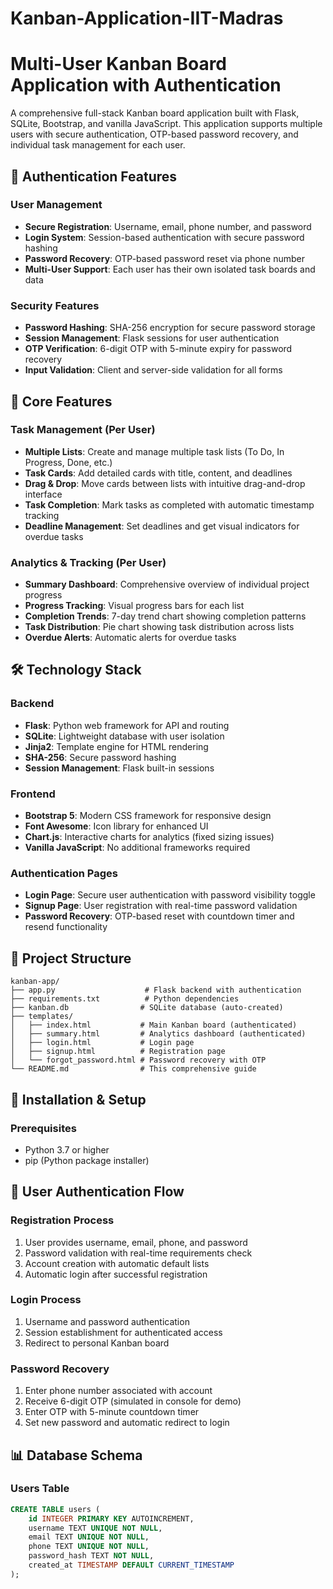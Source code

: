 # Kanban-Application-IIT-Madras

# Multi-User Kanban Board Application with Authentication

A comprehensive full-stack Kanban board application built with Flask, SQLite, Bootstrap, and vanilla JavaScript. This application supports multiple users with secure authentication, OTP-based password recovery, and individual task management for each user.

## 🔐 Authentication Features

### User Management
- **Secure Registration**: Username, email, phone number, and password
- **Login System**: Session-based authentication with secure password hashing
- **Password Recovery**: OTP-based password reset via phone number
- **Multi-User Support**: Each user has their own isolated task boards and data

### Security Features
- **Password Hashing**: SHA-256 encryption for secure password storage
- **Session Management**: Flask sessions for user authentication
- **OTP Verification**: 6-digit OTP with 5-minute expiry for password recovery
- **Input Validation**: Client and server-side validation for all forms

## 📱 Core Features

### Task Management (Per User)
- **Multiple Lists**: Create and manage multiple task lists (To Do, In Progress, Done, etc.)
- **Task Cards**: Add detailed cards with title, content, and deadlines
- **Drag & Drop**: Move cards between lists with intuitive drag-and-drop interface
- **Task Completion**: Mark tasks as completed with automatic timestamp tracking
- **Deadline Management**: Set deadlines and get visual indicators for overdue tasks

### Analytics & Tracking (Per User)
- **Summary Dashboard**: Comprehensive overview of individual project progress
- **Progress Tracking**: Visual progress bars for each list
- **Completion Trends**: 7-day trend chart showing completion patterns
- **Task Distribution**: Pie chart showing task distribution across lists
- **Overdue Alerts**: Automatic alerts for overdue tasks

## 🛠 Technology Stack

### Backend
- **Flask**: Python web framework for API and routing
- **SQLite**: Lightweight database with user isolation
- **Jinja2**: Template engine for HTML rendering
- **SHA-256**: Secure password hashing
- **Session Management**: Flask built-in sessions

### Frontend
- **Bootstrap 5**: Modern CSS framework for responsive design
- **Font Awesome**: Icon library for enhanced UI
- **Chart.js**: Interactive charts for analytics (fixed sizing issues)
- **Vanilla JavaScript**: No additional frameworks required

### Authentication Pages
- **Login Page**: Secure user authentication with password visibility toggle
- **Signup Page**: User registration with real-time password validation
- **Password Recovery**: OTP-based reset with countdown timer and resend functionality

## 📂 Project Structure

```
kanban-app/
├── app.py                    # Flask backend with authentication
├── requirements.txt          # Python dependencies
├── kanban.db                # SQLite database (auto-created)
├── templates/
│   ├── index.html           # Main Kanban board (authenticated)
│   ├── summary.html         # Analytics dashboard (authenticated)
│   ├── login.html           # Login page
│   ├── signup.html          # Registration page
│   └── forgot_password.html # Password recovery with OTP
└── README.md                # This comprehensive guide
```

## 🚀 Installation & Setup

### Prerequisites
- Python 3.7 or higher
- pip (Python package installer)


## 👤 User Authentication Flow

### Registration Process
1. User provides username, email, phone, and password
2. Password validation with real-time requirements check
3. Account creation with automatic default lists
4. Automatic login after successful registration

### Login Process
1. Username and password authentication
2. Session establishment for authenticated access
3. Redirect to personal Kanban board

### Password Recovery
1. Enter phone number associated with account
2. Receive 6-digit OTP (simulated in console for demo)
3. Enter OTP with 5-minute countdown timer
4. Set new password and automatic redirect to login

## 📊 Database Schema

### Users Table
```sql
CREATE TABLE users (
    id INTEGER PRIMARY KEY AUTOINCREMENT,
    username TEXT UNIQUE NOT NULL,
    email TEXT UNIQUE NOT NULL,
    phone TEXT UNIQUE NOT NULL,
    password_hash TEXT NOT NULL,
    created_at TIMESTAMP DEFAULT CURRENT_TIMESTAMP
);
```
